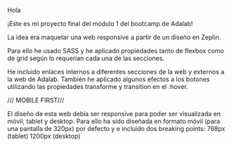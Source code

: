 Hola

¡Este es mi proyecto final del módulo 1 del bootcamp de Adalab! 

La idea era maquetar una web responsive a partir de un diseño en Zeplin.

Para ello he usado SASS y he aplicado propiedades tanto de flexbox como de grid según lo requerían cada una de las secciones.

He incluido enlaces internos a diferentes secciones de la web y externos a la web de Adalab. También he aplicado algunos efectos a los botones utilizando las propiedades transforme y transition en el :hover. 

/// MOBILE FIRST///

El diseño de esta web debía ser responsive para poder ser visualizada en móvil, tablet y desktop. Para ello ha sido diseñada en formato móvil (para una pantalla de 320px) por defecto y e incluido dos breaking points: 
768px (tablet)
1200px (desktop)
